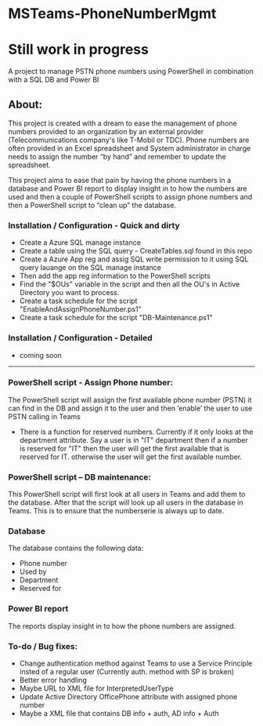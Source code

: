 # MSTeams-PhoneNumberMgmt 
# Still work in progress
A project to manage PSTN phone numbers using PowerShell in combination with a SQL DB and Power BI 

## About: 

This project is created with a dream to ease the management of phone numbers provided to an organization by an external provider (Telecommunications company's like T-Mobil or TDC). Phone numbers are often provided in an Excel spreadsheet and System administrator in charge needs to assign the number “by hand” and remember to update the spreadsheet. 

This project aims to ease that pain by having the phone numbers in a database and Power BI report to display insight in to how the numbers are used and then a couple of PowerShell scripts to assign phone numbers and then a PowerShell script to “clean up” the database. 
  
### Installation / Configuration - Quick and dirty

- Create a Azure SQL manage instance
- Create a table using the SQL query - CreateTables.sql found in this repo
- Create a Azure App reg and assig SQL write permission to it using SQL query lauange on the SQL manage instance
- Then add the app reg information to the PowerShell scripts
- Find the "$OUs" variable in the script and then all the OU's in Active Directory you want to process.
- Create a task schedule for the script "EnableAndAssignPhoneNumber.ps1"
- Create a task schedule for the script "DB-Maintenance.ps1"

### Installation / Configuration - Detailed

- coming soon

---------------------------------------------------- -------------------------- -------------------------- --------------------------  

### PowerShell script - Assign Phone number: 

The PowerShell script will assign the first available phone number (PSTN) it can find in the DB and assign it to the user and then ‘enable’ the user to use PSTN calling in Teams 
- There is a function for reserved numbers. Currently if it only looks at the department attribute. Say a user is in "IT" department then if a number is reserved for "IT" then the user will get the first available that is reserved for IT. otherwise the user will get the first available number.
 

### PowerShell script – DB maintenance: 

This PowerShell script will first look at all users in Teams and add them to the database. After that the script will look up all users in the database in Teams.
This is to ensure that the numberserie is always up to date.
 

### Database 

The database contains the following data: 
* Phone number 
* Used by 
* Department 
* Reserved for 

### Power BI report 

The reports display insight in to how the phone numbers are assigned.

### To-do / Bug fixes:
* Change authentication method against Teams to use a Service Principle insted of a regular user (Currently auth. method with SP is broken)
* Better error handling
* Maybe URL to XML file for InterpretedUserType
* Update Active Directory OfficePhone attribute with assigned phone number
* Maybe a XML file that contains DB info + auth, AD info + Auth
